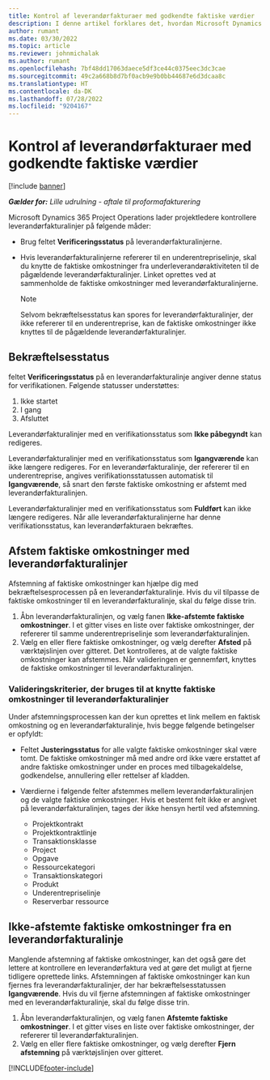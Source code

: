 ```yaml
---
title: Kontrol af leverandørfakturaer med godkendte faktiske værdier
description: I denne artikel forklares det, hvordan Microsoft Dynamics 365 Project Operations lader projektledere kontrollere leverandørfakturaer med de faktiske værdier, der blev godkendt som arbejde, der er udført af kontraktansatte, og som disse har registreret tid for, og de udgifter og materiale, der blev brugt af medlemmer af projektteamet.
author: rumant
ms.date: 03/30/2022
ms.topic: article
ms.reviewer: johnmichalak
ms.author: rumant
ms.openlocfilehash: 7bf48dd17063daece5df3ce44c0375eec3dc3cae
ms.sourcegitcommit: 49c2a668b8d7bf0acb9e9b0bb44687e6d3dcaa8c
ms.translationtype: HT
ms.contentlocale: da-DK
ms.lasthandoff: 07/28/2022
ms.locfileid: "9204167"
---
```

# <a name="verification-of-vendor-invoices-with-approved-actuals"></a>Kontrol af leverandørfakturaer med godkendte faktiske værdier

[!include [banner](../../includes/dataverse-preview.md)]

_**Gælder for:** Lille udrulning - aftale til proformafakturering_

Microsoft Dynamics 365 Project Operations lader projektledere kontrollere leverandørfakturalinjer på følgende måder:

- Brug feltet **Verificeringsstatus** på leverandørfakturalinjerne.
- Hvis leverandørfakturalinjerne refererer til en underentrepriselinje, skal du knytte de faktiske omkostninger fra underleverandøraktiviteten til de pågældende leverandørfakturalinjer. Linket oprettes ved at sammenholde de faktiske omkostninger med leverandørfakturalinjerne.

    > [!NOTE]
    > Selvom bekræftelsesstatus kan spores for leverandørfakturalinjer, der ikke refererer til en underentreprise, kan de faktiske omkostninger ikke knyttes til de pågældende leverandørfakturalinjer.

## <a name="verification-status"></a>Bekræftelsesstatus

feltet **Verificeringsstatus** på en leverandørfakturalinje angiver denne status for verifikationen. Følgende statusser understøttes:

1. Ikke startet
2. I gang
3. Afsluttet

Leverandørfakturalinjer med en verifikationsstatus som **Ikke påbegyndt** kan redigeres.

Leverandørfakturalinjer med en verifikationsstatus som **Igangværende** kan ikke længere redigeres. For en leverandørfakturalinje, der refererer til en underentreprise, angives verifikationsstatussen automatisk til **Igangværende**, så snart den første faktiske omkostning er afstemt med leverandørfakturalinjen.

Leverandørfakturalinjer med en verifikationsstatus som **Fuldført** kan ikke længere redigeres. Når alle leverandørfakturalinjerne har denne verifikationsstatus, kan leverandørfakturaen bekræftes.

## <a name="match-cost-actuals-to-vendor-invoice-lines"></a>Afstem faktiske omkostninger med leverandørfakturalinjer

Afstemning af faktiske omkostninger kan hjælpe dig med bekræftelsesprocessen på en leverandørfakturalinje. Hvis du vil tilpasse de faktiske omkostninger til en leverandørfakturalinje, skal du følge disse trin.

1. Åbn leverandørfakturalinjen, og vælg fanen **Ikke-afstemte faktiske omkostninger**. I et gitter vises en liste over faktiske omkostninger, der refererer til samme underentrepriselinje som leverandørfakturalinjen.
2. Vælg en eller flere faktiske omkostninger, og vælg derefter **Afsted** på værktøjslinjen over gitteret. Det kontrolleres, at de valgte faktiske omkostninger kan afstemmes. Når valideringen er gennemført, knyttes de faktiske omkostninger til leverandørfakturalinjen.

### <a name="validation-criteria-that-are-used-to-link-cost-actuals-to-vendor-invoice-lines"></a>Valideringskriterier, der bruges til at knytte faktiske omkostninger til leverandørfakturalinjer

Under afstemningsprocessen kan der kun oprettes et link mellem en faktisk omkostning og en leverandørfakturalinje, hvis begge følgende betingelser er opfyldt:

- Feltet **Justeringsstatus** for alle valgte faktiske omkostninger skal være tomt. De faktiske omkostninger må med andre ord ikke være erstattet af andre faktiske omkostninger under en proces med tilbagekaldelse, godkendelse, annullering eller rettelser af kladden.
- Værdierne i følgende felter afstemmes mellem leverandørfakturalinjen og de valgte faktiske omkostninger. Hvis et bestemt felt ikke er angivet på leverandørfakturalinjen, tages der ikke hensyn hertil ved afstemning.

    - Projektkontrakt
    - Projektkontraktlinje
    - Transaktionsklasse
    - Project
    - Opgave
    - Ressourcekategori
    - Transaktionskategori
    - Produkt
    - Underentrepriselinje
    - Reserverbar ressource

## <a name="unmatch-cost-actuals-from-a-vendor-invoice-line"></a>Ikke-afstemte faktiske omkostninger fra en leverandørfakturalinje

Manglende afstemning af faktiske omkostninger, kan det også gøre det lettere at kontrollere en leverandørfaktura ved at gøre det muligt at fjerne tidligere oprettede links. Afstemningen af faktiske omkostninger kan kun fjernes fra leverandørfakturalinjer, der har bekræftelsesstatussen **Igangværende**. Hvis du vil fjerne afstemningen af faktiske omkostninger med en leverandørfakturalinje, skal du følge disse trin.

1. Åbn leverandørfakturalinjen, og vælg fanen **Afstemte faktiske omkostninger**. I et gitter vises en liste over faktiske omkostninger, der refererer til leverandørfakturalinjen.
2. Vælg en eller flere faktiske omkostninger, og vælg derefter **Fjern afstemning** på værktøjslinjen over gitteret.

[!INCLUDE[footer-include](../../includes/footer-banner.md)]
